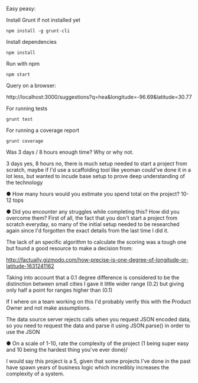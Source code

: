 Easy peasy:

Install Grunt if not installed yet

`npm install -g grunt-cli`

Install dependencies

`npm install`

Run with npm

`npm start`

Query on a browser:

http://localhost:3000/suggestions?q=hea&longitude=-96.69&latitude=30.77

For running tests

`grunt test`

For running a coverage report

`grunt coverage`


Was 3 days / 8 hours enough time? Why or why not.

3 days yes, 8 hours no, there is much setup needed to start a project from scratch, maybe if I'd use
a scaffolding tool like yeoman could've done it in a lot less, but wanted to incude
base setup to prove deep understanding of the technology

● How many hours would you estimate you spend total on the project?
10-12 tops

● Did you encounter any struggles while completing this? How did you overcome them?
First of all, the fact that you don't start a project from scratch everyday, so many of the
initial setup needed to be researched again since I'd forgotten the exact details from the
last time I did it.

The lack of an specific algorithm to calculate the scoring was a tough one but found a good resource
to make a decision from:

http://factually.gizmodo.com/how-precise-is-one-degree-of-longitude-or-latitude-1631241162

Taking into account that a 0.1 degree difference is considered to be the distinction between small cities
I gave it little wider range (0.2) but giving only half a point for ranges higher than (0.1)

If I where on a team working on this I'd probably verify this with the Product Owner and not make assumptions.

The data source server rejects calls when you request JSON encoded data, so you need to request the
data and parse it using JSON.parse() in order to use the JSON


● On a scale of 1-10, rate the complexity of the project (1 being super easy and 10 being the hardest
thing you've ever done)/

I would say this project is a 5, given that some projects I've done in the past have spawn years
of business logic which incredibly increases the complexity of a system.